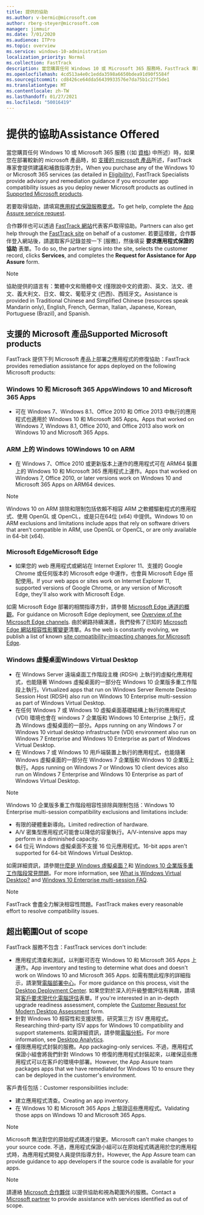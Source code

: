 ```yaml
---
title: 提供的協助
ms.author: v-bermic@microsoft.com
author: rberg-steyer@microsoft.com
manager: jimmuir
ms.date: 7/01/2020
ms.audience: ITPro
ms.topic: overview
ms.service: windows-10-administration
localization_priority: Normal
ms.collection: FastTrack
description: 當您購買任何 Windows 10 或 Microsoft 365 服務時，FastTrack 專家會提供部署至 Windows 10 和 Microsoft 365 Apps 的建議和修復指引，並且讓您保持在最新狀態而不需額外成本 (具有合格訂用帳戶)。
ms.openlocfilehash: 4cd513a4e0c1edda3598a6650bdea91d90f5584f
ms.sourcegitcommit: cd8426ce64dda56439933576e7da75b1c27f5de1
ms.translationtype: MT
ms.contentlocale: zh-TW
ms.lasthandoff: 01/27/2021
ms.locfileid: "50016419"
---
```

# <a name="assistance-offered"></a><span data-ttu-id="4497a-103">提供的協助</span><span class="sxs-lookup"><span data-stu-id="4497a-103">Assistance Offered</span></span>  

<span data-ttu-id="4497a-104">當您購買任何 Windows 10 或 Microsoft 365 服務 (（如 [資格](eligibility.md)) 中所述）時，如果您在部署較新的 microsoft 產品時，如 [支援的 microsoft 產品](#supported-microsoft-products)所述，FastTrack 專家會提供建議和補救指導方針。</span><span class="sxs-lookup"><span data-stu-id="4497a-104">When you purchase any of the Windows 10 or Microsoft 365 services (as detailed in [Eligibility](eligibility.md)), FastTrack Specialists provide advisory and remediation guidance if you encounter app compatibility issues as you deploy newer Microsoft products as outlined in [Supported Microsoft products](#supported-microsoft-products).</span></span>

<span data-ttu-id="4497a-105">若要取得協助，請填寫[應用程式保證服務要求](https://go.microsoft.com/fwlink/?linkid=2022721)。</span><span class="sxs-lookup"><span data-stu-id="4497a-105">To get help, complete the [App Assure service request](https://go.microsoft.com/fwlink/?linkid=2022721).</span></span>

<span data-ttu-id="4497a-106">合作夥伴也可以透過 [FastTrack 網站](https://go.microsoft.com/fwlink/?linkid=780698)代表客戶取得協助。</span><span class="sxs-lookup"><span data-stu-id="4497a-106">Partners can also get help through the [FastTrack site](https://go.microsoft.com/fwlink/?linkid=780698) on behalf of a customer.</span></span> <span data-ttu-id="4497a-107">若要這樣做，合作夥伴登入網站後，請選取客戶記錄並按一下 [服務]，然後填妥 **要求應用程式保證的協助** 表單。</span><span class="sxs-lookup"><span data-stu-id="4497a-107">To do so, the partner signs into the site, selects the customer record, clicks **Services**, and completes the **Request for Assistance for App Assure** form.</span></span>

> [!NOTE]
> <span data-ttu-id="4497a-108">協助提供的語言有：繁體中文和簡體中文 (僅限說中文的資源)、英文、法文、德文、義大利文、日文、韓文、葡萄牙文 (巴西)、西班牙文。</span><span class="sxs-lookup"><span data-stu-id="4497a-108">Assistance is provided in Traditional Chinese and Simplified Chinese (resources speak Mandarin only), English, French, German, Italian, Japanese, Korean, Portuguese (Brazil), and Spanish.</span></span> 

## <a name="supported-microsoft-products"></a><span data-ttu-id="4497a-109">支援的 Microsoft 產品</span><span class="sxs-lookup"><span data-stu-id="4497a-109">Supported Microsoft products</span></span>

<span data-ttu-id="4497a-110">FastTrack 提供下列 Microsoft 產品上部署之應用程式的修復協助：</span><span class="sxs-lookup"><span data-stu-id="4497a-110">FastTrack provides remediation assistance for apps deployed on the following Microsoft products:</span></span>

### <a name="windows-10-and-microsoft-365-apps"></a><span data-ttu-id="4497a-111">Windows 10 和 Microsoft 365 Apps</span><span class="sxs-lookup"><span data-stu-id="4497a-111">Windows 10 and Microsoft 365 Apps</span></span>

- <span data-ttu-id="4497a-112">可在 Windows 7、Windows 8.1、Office 2010 和 Office 2013 中執行的應用程式也適用於 Windows 10 和 Microsoft 365 Apps。</span><span class="sxs-lookup"><span data-stu-id="4497a-112">Apps that worked on Windows 7, Windows 8.1, Office 2010, and Office 2013 also work on Windows 10 and Microsoft 365 Apps.</span></span>

### <a name="windows-10-on-arm"></a><span data-ttu-id="4497a-113">ARM 上的 Windows 10</span><span class="sxs-lookup"><span data-stu-id="4497a-113">Windows 10 on ARM</span></span>

- <span data-ttu-id="4497a-114">在 Windows 7、Office 2010 或更新版本上運作的應用程式可在 ARM64 裝置上的 Windows 10 和 Microsoft 365 應用程式上運作。</span><span class="sxs-lookup"><span data-stu-id="4497a-114">Apps that worked on Windows 7, Office 2010, or later versions  work on Windows 10 and Microsoft 365 Apps on ARM64 devices.</span></span>

> [!NOTE]
> <span data-ttu-id="4497a-115">Windows 10 on ARM 排除和限制包括依賴不相容 ARM 之軟體驅動程式的應用程式、使用 OpenGL 或 OpenCL，或是只在64位 (x64) 中提供。</span><span class="sxs-lookup"><span data-stu-id="4497a-115">Windows 10 on ARM exclusions and limitations include apps that rely on software drivers that aren’t compatible in ARM, use OpenGL or OpenCL, or are only available in 64-bit (x64).</span></span>

### <a name="microsoft-edge"></a><span data-ttu-id="4497a-116">Microsoft Edge</span><span class="sxs-lookup"><span data-stu-id="4497a-116">Microsoft Edge</span></span>

- <span data-ttu-id="4497a-117">如果您的 web 應用程式或網站在 Internet Explorer 11、支援的 Google Chrome 或任何版本的 Microsoft edge 中運作，也會與 Microsoft Edge 搭配使用。</span><span class="sxs-lookup"><span data-stu-id="4497a-117">If your web apps or sites work on Internet Explorer 11, supported versions of Google Chrome, or any version of Microsoft Edge, they'll also work with Microsoft Edge.</span></span>

<span data-ttu-id="4497a-118">如需 Microsoft Edge 部署的相關指導方針，請參閱 [Microsoft Edge 通道的概觀](https://docs.microsoft.com/DeployEdge/microsoft-edge-channels)。</span><span class="sxs-lookup"><span data-stu-id="4497a-118">For guidance on Microsoft Edge deployment, see [Overview of the Microsoft Edge channels](https://docs.microsoft.com/DeployEdge/microsoft-edge-channels).</span></span> <span data-ttu-id="4497a-119">由於網路持續演進，我們發佈了已知的 [Microsoft Edge 網站相容性影響變更](https://docs.microsoft.com/microsoft-edge/web-platform/site-impacting-changes)清單。</span><span class="sxs-lookup"><span data-stu-id="4497a-119">As the web is constantly evolving, we publish a list of known [site compatibility-impacting changes for Microsoft Edge](https://docs.microsoft.com/microsoft-edge/web-platform/site-impacting-changes).</span></span>

### <a name="windows-virtual-desktop"></a><span data-ttu-id="4497a-120">Windows 虛擬桌面</span><span class="sxs-lookup"><span data-stu-id="4497a-120">Windows Virtual Desktop</span></span>

- <span data-ttu-id="4497a-121">在 Windows Server 遠端桌面工作階段主機 (RDSH) 上執行的虛擬化應用程式，也能隨著 Windows 虛擬桌面的一部分在 Windows 10 企業版多重工作階段上執行。</span><span class="sxs-lookup"><span data-stu-id="4497a-121">Virtualized apps that run on Windows Server Remote Desktop Session Host (RDSH) also run on Windows 10 Enterprise multi-session as part of Windows Virtual Desktop.</span></span>
- <span data-ttu-id="4497a-122">在任何 Windows 7 或 Windows 10 虛擬桌面基礎結構上執行的應用程式 (VDI) 環境也會在 windows 7 企業版和 Windows 10 Enterprise 上執行，成為 Windows 虛擬桌面的一部分。</span><span class="sxs-lookup"><span data-stu-id="4497a-122">Apps running on any Windows 7 or Windows 10 virtual desktop infrastructure (VDI) environment also run on Windows 7 Enterprise and Windows 10 Enterprise as part of Windows Virtual Desktop.</span></span>
- <span data-ttu-id="4497a-123">在 Windows 7 或 Windows 10 用戶端裝置上執行的應用程式，也能隨著 Windows 虛擬桌面的一部分在 Windows 7 企業版和 Windows 10 企業版上執行。</span><span class="sxs-lookup"><span data-stu-id="4497a-123">Apps running on Windows 7 or Windows 10 client devices also run on Windows 7 Enterprise and Windows 10 Enterprise as part of Windows Virtual Desktop.</span></span>

> [!NOTE]
> <span data-ttu-id="4497a-124">Windows 10 企業版多重工作階段相容性排除與限制包括：</span><span class="sxs-lookup"><span data-stu-id="4497a-124">Windows 10 Enterprise multi-session compatibility exclusions and limitations include:</span></span> 
> - <span data-ttu-id="4497a-125">有限的硬體重新導向。</span><span class="sxs-lookup"><span data-stu-id="4497a-125">Limited redirection of hardware.</span></span>
> - <span data-ttu-id="4497a-126">A/V 密集型應用程式可能會以降低的容量執行。</span><span class="sxs-lookup"><span data-stu-id="4497a-126">A/V-intensive apps may perform in a diminished capacity.</span></span>
> - <span data-ttu-id="4497a-127">64 位元 Windows 虛擬桌面不支援 16 位元應用程式。</span><span class="sxs-lookup"><span data-stu-id="4497a-127">16-bit apps aren't supported for 64-bit Windows Virtual Desktop.</span></span>

<span data-ttu-id="4497a-128">如需詳細資訊，請參閱[什麼是 Windows 虛擬桌面？](https://docs.microsoft.com/azure/virtual-desktop/overview)和 [Windows 10 企業版多重工作階段常見問題](https://docs.microsoft.com/azure/virtual-desktop/windows-10-multisession-faq)。</span><span class="sxs-lookup"><span data-stu-id="4497a-128">For more information, see [What is Windows Virtual Desktop?](https://docs.microsoft.com/azure/virtual-desktop/overview) and [Windows 10 Enterprise multi-session FAQ](https://docs.microsoft.com/azure/virtual-desktop/windows-10-multisession-faq).</span></span>

> [!NOTE]
> <span data-ttu-id="4497a-129">FastTrack 會盡全力解決相容性問題。</span><span class="sxs-lookup"><span data-stu-id="4497a-129">FastTrack makes every reasonable effort to resolve compatibility issues.</span></span> 

## <a name="out-of-scope"></a><span data-ttu-id="4497a-130">超出範圍</span><span class="sxs-lookup"><span data-stu-id="4497a-130">Out of scope</span></span>

<span data-ttu-id="4497a-131">FastTrack 服務不包含：</span><span class="sxs-lookup"><span data-stu-id="4497a-131">FastTrack services don't include:</span></span>
- <span data-ttu-id="4497a-132">應用程式清查和測試，以判斷可否在 Windows 10 和 Microsoft 365 Apps 上運作。</span><span class="sxs-lookup"><span data-stu-id="4497a-132">App inventory and testing to determine what does and doesn't work on Windows 10 and Microsoft 365 Apps.</span></span> <span data-ttu-id="4497a-133">如需有關此程序的詳細指示，請瀏覽[電腦部署中心](https://go.microsoft.com/fwlink/?linkid=2080140)。</span><span class="sxs-lookup"><span data-stu-id="4497a-133">For more guidance on this process, visit the [Desktop Deployment Center](https://go.microsoft.com/fwlink/?linkid=2080140).</span></span> <span data-ttu-id="4497a-134">如果您對於深入的升級整備評估有興趣，請填寫[客戶要求現代化電腦評估](https://go.microsoft.com/fwlink/?linkid=2053818)表單。</span><span class="sxs-lookup"><span data-stu-id="4497a-134">If you're interested in an in-depth upgrade readiness assessment, complete the [Customer Request for Modern Desktop Assessment](https://go.microsoft.com/fwlink/?linkid=2053818) form.</span></span>
- <span data-ttu-id="4497a-135">針對 Windows 10 相容性和支援狀態，研究第三方 ISV 應用程式。</span><span class="sxs-lookup"><span data-stu-id="4497a-135">Researching third-party ISV apps for Windows 10 compatibility and support statements.</span></span> <span data-ttu-id="4497a-136">如需詳細資訊，請參閱[電腦分析](https://docs.microsoft.com/sccm/desktop-analytics/overview)。</span><span class="sxs-lookup"><span data-stu-id="4497a-136">For more information, see [Desktop Analytics](https://docs.microsoft.com/sccm/desktop-analytics/overview).</span></span>
- <span data-ttu-id="4497a-137">僅限應用程式封裝的服務。</span><span class="sxs-lookup"><span data-stu-id="4497a-137">App packaging-only services.</span></span> <span data-ttu-id="4497a-138">不過，應用程式保證小組會將我們針對 Windows 10 修復的應用程式封裝起來，以確保這些應用程式可以在客戶的環境中部署。</span><span class="sxs-lookup"><span data-stu-id="4497a-138">However, the App Assure team packages apps that we have remediated for Windows 10 to ensure they can be deployed in the customer's environment.</span></span>

<span data-ttu-id="4497a-139">客戶責任包括：</span><span class="sxs-lookup"><span data-stu-id="4497a-139">Customer responsibilities include:</span></span>
- <span data-ttu-id="4497a-140">建立應用程式清查。</span><span class="sxs-lookup"><span data-stu-id="4497a-140">Creating an app inventory.</span></span>
- <span data-ttu-id="4497a-141">在 Windows 10 和 Microsoft 365 Apps 上驗證這些應用程式。</span><span class="sxs-lookup"><span data-stu-id="4497a-141">Validating those apps on Windows 10 and Microsoft 365 Apps.</span></span>

> [!NOTE]
> <span data-ttu-id="4497a-142">Microsoft 無法對您的原始程式碼進行變更。</span><span class="sxs-lookup"><span data-stu-id="4497a-142">Microsoft can't make changes to your source code.</span></span> <span data-ttu-id="4497a-143">不過，應用程式保證小組可以在原始程式碼適用於您的應用程式時，為應用程式開發人員提供指導方針。</span><span class="sxs-lookup"><span data-stu-id="4497a-143">However, the App Assure team can provide guidance to app developers if the source code is available for your apps.</span></span>

> [!NOTE]
> <span data-ttu-id="4497a-144">請連絡 [Microsoft 合作夥伴](https://go.microsoft.com/fwlink/?linkid=2080150) 以提供協助和視為範圍外的服務。</span><span class="sxs-lookup"><span data-stu-id="4497a-144">Contact a [Microsoft partner](https://go.microsoft.com/fwlink/?linkid=2080150) to provide assistance with services identified as out of scope.</span></span>


